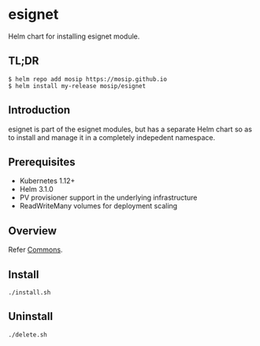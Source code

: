 # esignet

Helm chart for installing esignet module.

## TL;DR

```console
$ helm repo add mosip https://mosip.github.io
$ helm install my-release mosip/esignet
```

## Introduction

esignet is part of the esignet modules, but has a separate Helm chart so as to install and manage it in a completely indepedent namespace.

## Prerequisites

- Kubernetes 1.12+
- Helm 3.1.0
- PV provisioner support in the underlying infrastructure
- ReadWriteMany volumes for deployment scaling

## Overview
Refer [Commons](https://docs.mosip.io/1.2.0/modules/commons).

## Install 
```
./install.sh
```
## Uninstall
```
./delete.sh
```
